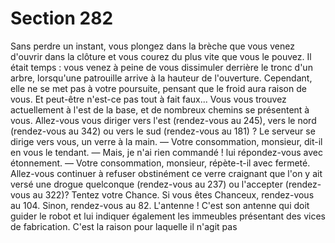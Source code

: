 # Section 282

Sans perdre un instant, vous plongez dans la brèche que vous
venez d'ouvrir dans la clôture et vous courez du plus vite que
vous le pouvez. Il était temps : vous venez à peine de vous
dissimuler derrière le tronc d'un arbre, lorsqu'une patrouille
arrive à la hauteur de l'ouverture. Cependant, elle ne se met pas à
votre poursuite, pensant que le froid aura raison de vous. Et
peut-être n'est-ce pas tout à fait faux... Vous vous trouvez
actuellement à l'est de la base, et de nombreux chemins se
présentent à vous. Allez-vous vous diriger vers l'est (rendez-vous
au 245), vers le nord (rendez-vous au 342) ou vers le sud
(rendez-vous au 181) ?
Le serveur se dirige vers vous, un verre à la main.
— Votre consommation, monsieur, dit-il en vous le tendant.
— Mais, je n'ai rien commandé ! lui répondez-vous avec
étonnement.
— Votre consommation, monsieur, répète-t-il avec fermeté.
Allez-vous continuer à refuser obstinément ce verre craignant
que l'on y ait versé une drogue quelconque (rendez-vous au 237)
ou l'accepter (rendez-vous au 322)?
Tentez votre Chance. Si vous êtes Chanceux, rendez-vous au 104.
Sinon, rendez-vous au 82.
L'antenne ! C'est son antenne qui doit guider le robot et lui
indiquer également les immeubles présentant des vices de
fabrication. C'est la raison pour laquelle il n'agit pas